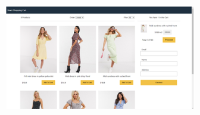 ![GitHub Logo](https://github.com/sepidehnil/Dress-Shopping/blob/main/Screenshot%202023-10-31%20234932.png)

